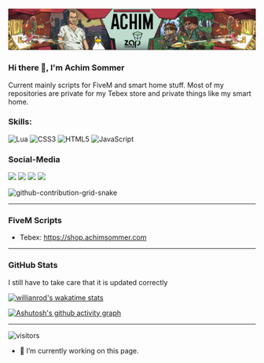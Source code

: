 ![FiveM Script Tutorial YouTuber](https://github.com/Achim-Sommer/Achim-Sommer/blob/main/githubprofil.png)

### Hi there 👋, I'm Achim Sommer

Current mainly scripts for FiveM and smart home stuff. Most of my repositories are private for my Tebex store and private things like my smart home. 

### Skills:

![Lua](https://img.shields.io/badge/lua-%232C2D72.svg?style=for-the-badge&logo=lua&logoColor=white)
![CSS3](https://img.shields.io/badge/css3-%231572B6.svg?style=for-the-badge&logo=css3&logoColor=white)
![HTML5](https://img.shields.io/badge/html5-%23E34F26.svg?style=for-the-badge&logo=html5&logoColor=white)
![JavaScript](https://img.shields.io/badge/javascript-%23323330.svg?style=for-the-badge&logo=javascript&logoColor=%23F7DF1E)

### Social-Media
<div> 
  <a href="https://www.youtube.com/channel/UCJRVHx9owERZiRu5hcI_JLA" target="_blank"><img src="https://img.shields.io/badge/YouTube-FF0000?style=for-the-badge&logo=youtube&logoColor=white" target="_blank"></a>
  <a href="https://www.instagram.com/achim.sommer/" target="_blank"><img src="https://img.shields.io/badge/-Instagram-%23E4405F?style=for-the-badge&logo=instagram&logoColor=white" target="_blank"></a>
 	<a href="https://www.twitch.tv/achim1337" target="_blank"><img src="https://img.shields.io/badge/Twitch-9146FF?style=for-the-badge&logo=twitch&logoColor=white" target="_blank"></a>
 <a href="https://discord.gg/mZWNwyvmP2" target="_blank"><img src="https://img.shields.io/badge/Discord-7289DA?style=for-the-badge&logo=discord&logoColor=white" target="_blank"></a> 

 
  ![github-contribution-grid-snake](https://user-images.githubusercontent.com/39227403/174198514-9fbf7789-f964-4f50-b147-cbd570889396.svg)
 
</div>

----------------------------------------------------------------

### FiveM Scripts

* Tebex: https://shop.achimsommer.com

----------------------------------------------------------------

### GitHub Stats
I still have to take care that it is updated correctly 

[![willianrod's wakatime stats](https://github-readme-stats.vercel.app/api/wakatime?username=AchimSommer&theme=tokyonight&hide_border=true&bg_color=0D1117)](https://github.com/anuraghazra/github-readme-stats)

[![Ashutosh's github activity graph](https://activity-graph.herokuapp.com/graph?username=Achim-Sommer&theme=react-dark&hide_border=true&bg_color=0D1117)](https://github.com/ashutosh00710/github-readme-activity-graph)

----------------------------------------------------------------


![visitors](https://visitor-badge.glitch.me/badge?page_id=Achim-Sommer)

- 🔭 I’m currently working on this page. 
